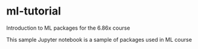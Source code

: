 # ml-tutorial
Introduction to ML packages for the 6.86x course

This sample Jupyter notebook is a sample of packages used in ML course
